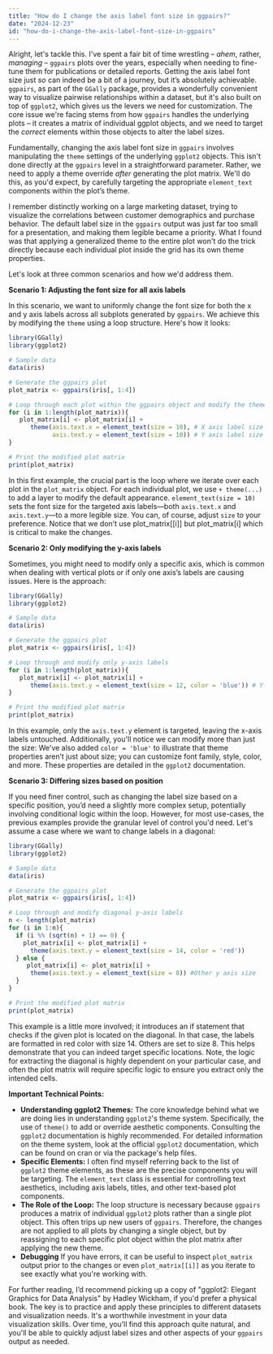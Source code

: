 ```yaml
---
title: "How do I change the axis label font size in ggpairs?"
date: "2024-12-23"
id: "how-do-i-change-the-axis-label-font-size-in-ggpairs"
---
```


Alright, let's tackle this. I've spent a fair bit of time wrestling – *ahem*, rather, *managing* – `ggpairs` plots over the years, especially when needing to fine-tune them for publications or detailed reports. Getting the axis label font size just *so* can indeed be a bit of a journey, but it’s absolutely achievable. `ggpairs`, as part of the `GGally` package, provides a wonderfully convenient way to visualize pairwise relationships within a dataset, but it's also built on top of `ggplot2`, which gives us the levers we need for customization. The core issue we're facing stems from how `ggpairs` handles the underlying plots – it creates a matrix of individual ggplot objects, and we need to target the *correct* elements within those objects to alter the label sizes.

Fundamentally, changing the axis label font size in `ggpairs` involves manipulating the `theme` settings of the underlying `ggplot2` objects. This isn't done directly at the `ggpairs` level in a straightforward parameter. Rather, we need to apply a theme override *after* generating the plot matrix. We'll do this, as you'd expect, by carefully targeting the appropriate `element_text` components within the plot’s theme.

I remember distinctly working on a large marketing dataset, trying to visualize the correlations between customer demographics and purchase behavior. The default label size in the `ggpairs` output was just far too small for a presentation, and making them legible became a priority. What I found was that applying a generalized theme to the entire plot won't do the trick directly because each individual plot inside the grid has its own theme properties.

Let's look at three common scenarios and how we'd address them.

**Scenario 1: Adjusting the font size for all axis labels**

In this scenario, we want to uniformly change the font size for both the x and y axis labels across all subplots generated by `ggpairs`. We achieve this by modifying the `theme` using a loop structure. Here's how it looks:

```r
library(GGally)
library(ggplot2)

# Sample data
data(iris)

# Generate the ggpairs plot
plot_matrix <- ggpairs(iris[, 1:4])

# Loop through each plot within the ggpairs object and modify the theme
for (i in 1:length(plot_matrix)){
   plot_matrix[i] <- plot_matrix[i] +
      theme(axis.text.x = element_text(size = 10), # X axis label size
            axis.text.y = element_text(size = 10)) # Y axis label size
}

# Print the modified plot matrix
print(plot_matrix)

```

In this first example, the crucial part is the loop where we iterate over each plot in the `plot_matrix` object. For each individual plot, we use `+ theme(...)` to add a layer to modify the default appearance. `element_text(size = 10)` sets the font size for the targeted axis labels—both `axis.text.x` and `axis.text.y`—to a more legible size. You can, of course, adjust `size` to your preference. Notice that we don’t use plot_matrix[[i]] but plot_matrix[i] which is critical to make the changes.

**Scenario 2: Only modifying the y-axis labels**

Sometimes, you might need to modify only a specific axis, which is common when dealing with vertical plots or if only one axis’s labels are causing issues. Here is the approach:

```r
library(GGally)
library(ggplot2)

# Sample data
data(iris)

# Generate the ggpairs plot
plot_matrix <- ggpairs(iris[, 1:4])

# Loop through and modify only y-axis labels
for (i in 1:length(plot_matrix)){
   plot_matrix[i] <- plot_matrix[i] +
      theme(axis.text.y = element_text(size = 12, color = 'blue')) # Y-axis label size and color
}

# Print the modified plot matrix
print(plot_matrix)
```

In this example, only the `axis.text.y` element is targeted, leaving the x-axis labels untouched. Additionally, you'll notice we can modify more than just the size: We've also added `color = 'blue'` to illustrate that theme properties aren’t just about size; you can customize font family, style, color, and more. These properties are detailed in the `ggplot2` documentation.

**Scenario 3: Differing sizes based on position**

If you need finer control, such as changing the label size based on a specific position, you’d need a slightly more complex setup, potentially involving conditional logic within the loop. However, for most use-cases, the previous examples provide the granular level of control you'd need. Let's assume a case where we want to change labels in a diagonal:

```r
library(GGally)
library(ggplot2)

# Sample data
data(iris)

# Generate the ggpairs plot
plot_matrix <- ggpairs(iris[, 1:4])

# Loop through and modify diagonal y-axis labels
n <- length(plot_matrix)
for (i in 1:n){
  if (i %% (sqrt(n) + 1) == 0) {
    plot_matrix[i] <- plot_matrix[i] +
      theme(axis.text.y = element_text(size = 14, color = 'red'))
  } else {
     plot_matrix[i] <- plot_matrix[i] +
      theme(axis.text.y = element_text(size = 8)) #Other y axis size
  }
}

# Print the modified plot matrix
print(plot_matrix)
```

This example is a little more involved; it introduces an if statement that checks if the given plot is located on the diagonal. In that case, the labels are formatted in red color with size 14. Others are set to size 8. This helps demonstrate that you can indeed target specific locations. Note, the logic for extracting the diagonal is highly dependent on your particular case, and often the plot matrix will require specific logic to ensure you extract only the intended cells.

**Important Technical Points:**

*   **Understanding ggplot2 Themes:** The core knowledge behind what we are doing lies in understanding `ggplot2`'s theme system. Specifically, the use of `theme()` to add or override aesthetic components. Consulting the `ggplot2` documentation is highly recommended. For detailed information on the theme system, look at the official `ggplot2` documentation, which can be found on cran or via the package's help files.
*   **Specific Elements:** I often find myself referring back to the list of `ggplot2` theme elements, as these are the precise components you will be targeting. The `element_text` class is essential for controlling text aesthetics, including axis labels, titles, and other text-based plot components.
*   **The Role of the Loop:** The loop structure is necessary because `ggpairs` produces a matrix of individual `ggplot2` plots rather than a single plot object. This often trips up new users of `ggpairs`. Therefore, the changes are not applied to all plots by changing a single object, but by reassigning to each specific plot object within the plot matrix after applying the new theme.
* **Debugging** If you have errors, it can be useful to inspect `plot_matrix` output prior to the changes or even `plot_matrix[[i]]` as you iterate to see exactly what you're working with.

For further reading, I’d recommend picking up a copy of "ggplot2: Elegant Graphics for Data Analysis" by Hadley Wickham, if you'd prefer a physical book. The key is to practice and apply these principles to different datasets and visualization needs. It's a worthwhile investment in your data visualization skills. Over time, you’ll find this approach quite natural, and you'll be able to quickly adjust label sizes and other aspects of your `ggpairs` output as needed.
